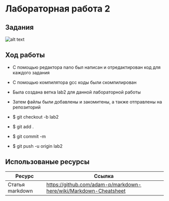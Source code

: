 # Лабораторная работа 2
## Задания 

![alt text](https://pp.userapi.com/c856128/v856128190/4e304/6VdDO4TlJZE.jpg) 



## Ход работы 
* С помощью редактора nano был написан и отредактирован код для каждого задания
* С помощью компилятора gcc коды были скомпилирован
* Была создана ветка lab2 для данной лабораторной работы
* Затем файлы были добавлены и закомитены, а также отправлены на репозиторий




* $ git checkout -b lab2
* $ git add .
* $ git commit -m
* $ git push -u origin lab2

## Использованые ресурсы 

| Ресурс          | Ссылка                                                           |
| ------------    | -----------------------------------------------------------------|
| Статья markdown | https://github.com/adam-p/markdown-here/wiki/Markdown-Cheatsheet |
